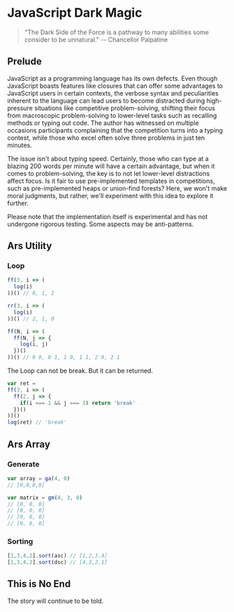 # JavaScript Dark Magic

> "The Dark Side of the Force is a pathway to many abilities some consider to be unnatural."
  -- Chancellor Palpatine

## Prelude

JavaScript as a programming language has its own defects. Even though JavaScript boasts features like closures that can
offer some advantages to JavaScript users in certain contexts, the verbose syntax and peculiarities inherent to the
language can lead users to become distracted during high-pressure situations like competitive problem-solving, shifting
their focus from macroscopic problem-solving to lower-level tasks such as recalling methods or typing out code. The
author has witnessed on multiple occasions participants complaining that the competition turns into a typing contest,
while those who excel often solve three problems in just ten minutes.


The issue isn't about typing speed. Certainly, those who can type at a blazing 200 words per minute will have a certain
advantage, but when it comes to problem-solving, the key is to not let lower-level distractions affect focus. Is it fair
to use pre-implemented templates in competitions, such as pre-implemented heaps or union-find forests? Here, we won't
make moral judgments, but rather, we'll experiment with this idea to explore it further.


Please note that the implementation itself is experimental and has not undergone rigorous testing. Some aspects may be
anti-patterns.

## Ars Utility

### Loop

```javascript
ff(3, i => (
  log(i)
))() // 0, 1, 2

rr(3, i => (
  log(i)
))() // 2, 1, 0

ff(N, i => (
  ff(N, j => {
    log(i, j)
  })()
))() // 0 0, 0 1, 1 0, 1 1, 2 0, 2 1
```
The Loop can not be break. But it can be returned.

```javascript
var ret =
ff(3, i => (
  ff(2, j => {
    if(i === 1 && j === 1) return 'break'
  })()
))()
log(ret) // 'break'
```

## Ars Array

### Generate

```javascript
var array = ga(4, 0)
// [0,0,0,0]

var matrix = gm(4, 3, 0)
// [0, 0, 0]
// [0, 0, 0]
// [0, 0, 0]
// [0, 0, 0]
```

### Sorting

```javascript
[1,3,4,2].sort(asc) // [1,2,3,4]
[1,3,4,2].sort(dsc) // [4,3,2,1]
```

## This is No End

The story will continue to be told.
